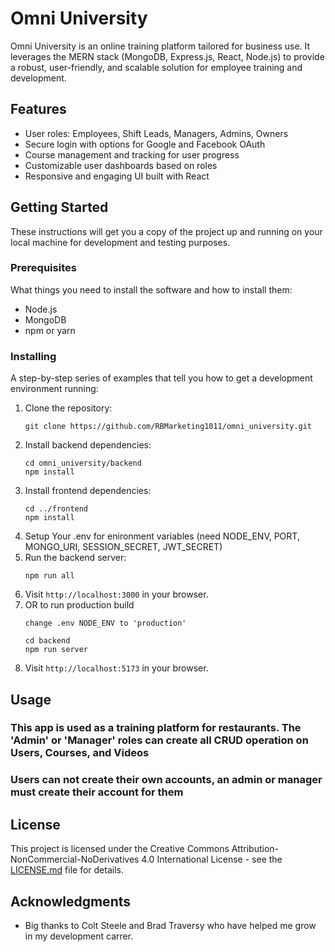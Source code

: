 # Omni University

Omni University is an online training platform tailored for business use. It leverages the MERN stack (MongoDB, Express.js, React, Node.js) to provide a robust, user-friendly, and scalable solution for employee training and development.

## Features

- User roles: Employees, Shift Leads, Managers, Admins, Owners
- Secure login with options for Google and Facebook OAuth
- Course management and tracking for user progress
- Customizable user dashboards based on roles
- Responsive and engaging UI built with React

## Getting Started

These instructions will get you a copy of the project up and running on your local machine for development and testing purposes.

### Prerequisites

What things you need to install the software and how to install them:

- Node.js
- MongoDB
- npm or yarn

### Installing

A step-by-step series of examples that tell you how to get a development environment running:

1. Clone the repository:
   ```
   git clone https://github.com/RBMarketing1011/omni_university.git
   ```
2. Install backend dependencies:
   ```
   cd omni_university/backend
   npm install
   ```
3. Install frontend dependencies:
   ```
   cd ../frontend
   npm install
   ```
4. Setup Your .env for enironment variables (need NODE_ENV, PORT, MONGO_URI, SESSION_SECRET, JWT_SECRET)
5. Run the backend server:
   ```
   npm run all
   ```
6. Visit `http://localhost:3000` in your browser.
7. OR to run production build
   ```
   change .env NODE_ENV to 'production'
   
   cd backend
   npm run server
   ```
8. Visit `http://localhost:5173` in your browser.

## Usage

### This app is used as a training platform for restaurants. The 'Admin' or 'Manager' roles can create all CRUD operation on Users, Courses, and Videos
### Users can not create their own accounts, an admin or manager must create their account for them

## License

This project is licensed under the Creative Commons Attribution-NonCommercial-NoDerivatives 4.0 International License - see the [LICENSE.md](License.md) file for details.

## Acknowledgments

- Big thanks to Colt Steele and Brad Traversy who have helped me grow in my development carrer.
